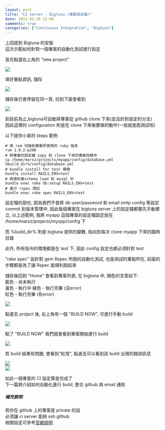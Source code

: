 ```yaml
---
layout: post
title: "CI server - Bigtuna (專案設定篇)"
date: 2012-01-28 12:06
comments: true
categories: ["Continuous Integration", "Bigtuna"]
---
```

上回提到 Bigtuna 的安裝  
這次示範如何針對一個專案的自動化測試進行設定  
<!-- more -->
首先點選右上角的 "new project"  

![](https://img.skitch.com/20120204-gxm36jskatwejffbr9emf3h13.png)  

填好重點資訊, 儲存  

![](https://img.skitch.com/20120204-nkft6nwwm4323bd4grrix5xxdr.png)

儲存後仍會停留在同一頁, 拉到下面會看到  

![](https://img.skitch.com/20120204-bh4iib8dj31ac9wsymi4nc44m7.png)

到目前為止,bigtuna可自動將專案從 github clone 下來(並且針對設定的分支)  
因此這裡的 configuration 則是在 clone 下來後要做的動作(一般就是跑測試啦)  

以下提供小弟的 steps 範例  

```
# 用 rvm 切換到專案所使用的 ruby 版本
rvm 1.9.2-p290
# 將專案的設定檔 copy 到 clone 下來的專案目錄中
cp /home/marsz/projects/myapp/config/database.yml %build_dir%/config/database.yml
# bundle install for test 環境
bundle install RAILS_ENV=test
# 將資料庫schema load 到 mysql 中
bundle exec rake db:setup RAILS_ENV=test
# 進行 rspec 測試
bundle exec rake spec RAILS_ENV=test
```

設定檔的部份, 因為我們不會將 db user/password 和 email smtp config 等設定 commit 到版本管理中, 因此每個專案在 bigtuna server 上的設定檔都要先手動建立, 以上述範例, 我將 myapp 這個專案的設定檔固定放在 /home/marsz/projects/myspp/config 下  

而 %build_dir% 則是 bigtuna 提供的變數, 指向到每次 clone myapp 下來的臨時目錄  

此外, 所有指令的環境都是在 test 下, 因此 config 設定也都必須針對 test  

"rake spec" 設針對 gem Rspec 所跑的自動化測試, 也是測試的重點所在, 前面的步驟都是為了讓 Rspec 能順利跑起來  

儲存後回到 "Home" 會看到專案列表, 在 bigtuna 中, 顏色的含意如下:  
藍色 - 尚未執行  
黃色 - 執行中
綠色 - 執行完畢 (沒error)  
紅色 - 執行完畢 (有error)  

![](https://img.skitch.com/20120204-rxha851d97n1bi7kjjjhtt5hef.png)  

點進去 project 後, 右上角有一個 "BUILD NOW", 可進行手動 build  

![](https://img.skitch.com/20120204-mi4mgi3fwswdwg5xchaa3gss9c.png)  

點了 "BUILD NOW" 我們就會看到專案開始進行 build  

![](https://img.skitch.com/20120204-pkhykjqc63thr3rkduqnymbus.png)  

若 build 結果有問題, 會看到"紅燈", 點進去可以看到該 build 出現的錯誤訊息  

![](https://img.skitch.com/20120204-fi6b2tte3qs7x19fgjyu8h9wpa.png)  
![](https://img.skitch.com/20120204-ks36ja1g5i4wydaiq8qxjdrke4.png)  

如此一個專案的 CI 設定算是完成了  
下一篇將介紹如何自動化進行 build, 整合 github 與 email 通知

##### 補充說明  

若你在 github 上的專案是 private 的話  
必須讓 ci server 能夠 ssh github  
相關設定可參考<a href="http://help.github.com/mac-set-up-git/" target="_blank">官網說明</a>
